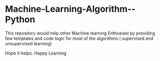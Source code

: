 # Machine-Learning-Algorithm--Python
This repository would help other Machine learning Enthusiast by providing few templates and code logic for most of the algorithms       ( supervised and unsupervised learning)

Hope it helps. Happy Learning





